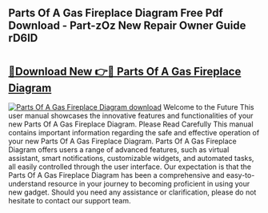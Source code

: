## Parts Of A Gas Fireplace Diagram Free Pdf Download - Part-zOz New Repair Owner Guide rD6ID

# <h2><a href="http://dfjdps.blite.top/?on=Parts+Of+A+Gas+Fireplace+Diagram">🔗Download New 👉🔴 Parts Of A Gas Fireplace Diagram</a></h2>

[![Parts Of A Gas Fireplace Diagram download](https://i.imgur.com/lujVjoI.png)](http://dfjdps.blite.top/?on=Parts+Of+A+Gas+Fireplace+Diagram)
Welcome to the Future This user manual showcases the innovative features and functionalities of your new Parts Of A Gas Fireplace Diagram. Please Read Carefully This manual contains important information regarding the safe and effective operation of your new Parts Of A Gas Fireplace Diagram. Parts Of A Gas Fireplace Diagram offers users a range of advanced features, such as virtual assistant, smart notifications, customizable widgets, and automated tasks, all easily controlled through the user interface. Our expectation is that the Parts Of A Gas Fireplace Diagram has been a comprehensive and easy-to-understand resource in your journey to becoming proficient in using your new gadget. Should you need any assistance or clarification, please do not hesitate to contact our support team.
